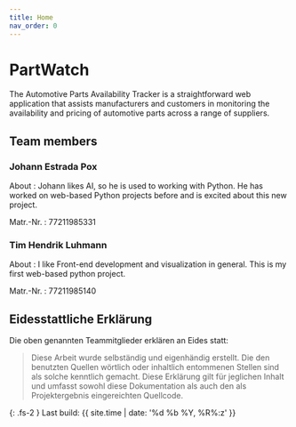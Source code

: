 ```yaml
---
title: Home
nav_order: 0
---
```


# PartWatch

The Automotive Parts Availability Tracker is a straightforward web application that assists manufacturers and customers in monitoring the availability and pricing of automotive parts across a range of suppliers. 

## Team members

### Johann Estrada Pox

About
: Johann likes AI, so he is used to working with Python. He has worked on web-based Python projects before and is excited about this new project.

Matr.-Nr.
: 77211985331

### Tim Hendrik Luhmann

About
: I like Front-end development and visualization in general. This is my first web-based python project.

Matr.-Nr.
: 77211985140

## Eidesstattliche Erklärung

Die oben genannten Teammitglieder erklären an Eides statt:

> Diese Arbeit wurde selbständig und eigenhändig erstellt. Die den benutzten Quellen wörtlich oder inhaltlich entommenen Stellen sind als solche kenntlich gemacht. Diese Erklärung gilt für jeglichen Inhalt und umfasst sowohl diese Dokumentation als auch den als Projektergebnis eingereichten Quellcode.

{: .fs-2 }
Last build: {{ site.time | date: '%d %b %Y, %R%:z' }}